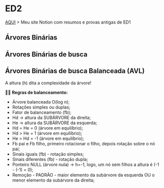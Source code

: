# ED2

[AQUI](https://lumbar-munchkin-40b.notion.site/Estrutura-de-Dados-I-545e16d807f74798b328ee5f55126a96?pvs=4) > Meu site Notion com resumos e provas antigas de ED1

## Árvores Binárias
## Árvores Binárias de busca
## Árvores Binárias de busca Balanceada (AVL)

A altura (h) dita a complexidade da árvore!

🐱‍🏍 **Regras de balanceamento:**

- Árvore balanceada O(log n);
- Rotações simples ou duplas;
- Fator de balanceamento (fb);
- Hd -> altura da SUBÁRVORE da direita;
- He -> altura da SUBÁRVORE da esquerda;
- Hd = He = 0 (árvore em equilíbrio);
- Hd > He = 1 (árvore em equilíbrio);
- He > Hd = -1 (árvore em equilíbrio);
- Fb pai e Fb filho, primeiro rotacionar o filho, depois rotação sobre o nó pai; 
- Sinais iguais (fb) - rotação simples;
- Sinais diferentes (fb) - rotação dupla;
- Ponteiro NULL (árvore nula) -> h=-1, logo, um nó sem filhos a altura é (-1 - (-1) = 0);
- Remoção - PADRÃO - maior elemento da subárvore da esquerda OU o menor elemento da subárvore da direita;
